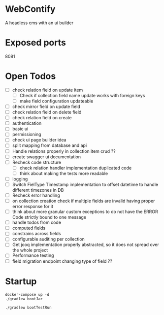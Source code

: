 # WebContify
A headless cms with an ui builder

# Exposed ports
8081

# Open Todos
- [ ] check relation field on update item
  - [ ] Check if collection field name update works with foreign keys
  - [ ] make field configuration updateable
- [ ] check mirror field on update field
- [ ] check relation field on delete field
- [ ] check relation field on create
- [ ] authentication
- [ ] basic ui
- [ ] permissioning
- [ ] check ui page builder idea
- [ ] split mapping from database and api
- [ ] Handle relations properly in collection item crud ??
- [ ] create swagger ui documentation
- [ ] Recheck code structure
  - [ ] check relation handler implementation duplicated code
  - [ ] think about making the tests more readable
- [ ] logging
- [ ] Switch FielType Timestamp implementation to offset datetime to handle different timezones in DB
- [ ] Recheck error handling
- [ ] on collection creation check if multiple fields are invalid having proper error response for it
- [ ] think about more granular custom exceptions to do not have the ERROR Code strictly bound to one message
- [ ] handle todos from code
- [ ] computed fields
- [ ] constrains across fields
- [ ] configurable auditing per collection
- [ ] Get jooq implementation properly abstracted, so it does not spread over the whole project
- [ ] Performance testing
- [ ] field migration endpoint changing type of field ??
# Startup
```
docker-compose up -d
./gradlew bootJar
```

```
./gradlew bootTestRun
```

